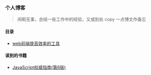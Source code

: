 ### 个人博客
> 闲暇无事，总结一些工作中的经验，又或到处 copy 一点博文作备忘

#### 目录

* [web前端提高效率的工具](https://github.com/yitm/blog/blob/master/2016/01.md)

#### 读到的书籍

* [JavaScript权威指南(第6版)](号称web前端开发者的圣经，一人一本)
